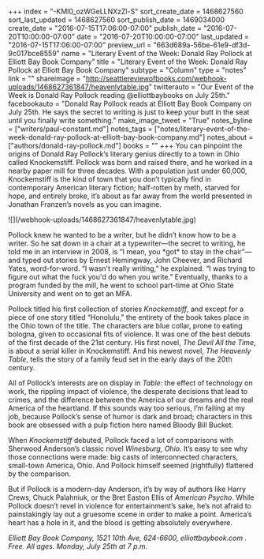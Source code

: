 +++
index = "-KMl0_ozWGeLLNXzZl-S"
sort_create_date = 1468627560
sort_last_updated = 1468627560
sort_publish_date = 1469034000
create_date = "2016-07-15T17:06:00-07:00"
publish_date = "2016-07-20T10:00:00-07:00"
date = "2016-07-20T10:00:00-07:00"
last_updated = "2016-07-15T17:06:00-07:00"
preview_url = "663d689a-56be-61e9-df3d-9c017bce8559"
name = "Literary Event of the Week: Donald Ray Pollock at Elliott Bay Book Company"
title = "Literary Event of the Week: Donald Ray Pollock at Elliott Bay Book Company"
subtype = "Column"
type = "notes"
link = ""
shareimage = "http://seattlereviewofbooks.com/webhook-uploads/1468627361847/heavenlytable.jpg"
twitterauto = "Our Event of the Week is Donald Ray Pollock reading @elliottbaybooks on July 25th."
facebookauto = "Donald Ray Pollock reads at Elliott Bay Book Company on July 25th. He says the secret to writing is just to keep your butt in the seat until you finally write something."
make_image_tweet = "True"
notes_byline = ["writers/paul-constant.md"]
notes_tags = ["notes/literary-event-of-the-week-donald-ray-pollock-at-elliott-bay-book-company.md"]
notes_about = ["authors/donald-ray-pollock.md"]
books = ""
+++
You can pinpoint the origins of Donald Ray Pollock’s literary genius directly to a town in Ohio called Knockemstiff. Pollock was born and raised there, and he worked in a nearby paper mill for three decades. With a population just under 60,000, Knockemstiff is the kind of town that you don’t typically find in contemporary American literary fiction; half-rotten by meth, starved for hope, and entirely broke, it’s about as far away from the world presented in Jonathan Franzen’s novels as you can imagine.

<p class="image-left">![](/webhook-uploads/1468627361847/heavenlytable.jpg)</p>Pollock knew he wanted to be a writer, but he didn’t know how to be a writer. So he sat down in a chair at a typewriter—the secret to writing, he told me in an interview in 2008, is “I mean, you *got* to stay in the chair”—and typed out stories by Ernest Hemingway, John Cheever, and Richard Yates, word-for-word. “I wasn't really writing,” he explained. “I was trying to figure out what the fuck you'd do when you write.” Eventually, thanks to a program funded by the mill, he went to school part-time at Ohio State University and went on to get an MFA.

Pollock titled his first collection of stories *Knockemstiff*, and except for a piece of one story titled “Honolulu,” the entirety of the book takes place in the Ohio town of the title. The characters are blue collar, prone to eating bologna, given to occasional fits of violence. It was one of the best debuts of the first decade of the 21st century. His first novel, *The Devil All the Time*, is about a serial killer in Knockemstiff. And his newest novel, *The Heavenly Table*, tells the story of a family feud set in the early days of the 20th century.

All of Pollock’s interests are on display in *Table*: the effect of technology on work, the rippling impact of violence, the desperate decisions that lead to crimes, and the difference between the America of our dreams and the real America of the heartland. If this sounds way too serious, I’m failing at my job, because Pollock’s sense of humor is dark and broad; characters in this book are obsessed with a pulp fiction hero named Bloody Bill Bucket. 

When *Knockemstiff* debuted, Pollock faced a lot of comparisons with Sherwood Anderson’s classic novel *Winesburg, Ohio*. It’s easy to see why those connections were made: big casts of interconnected characters, small-town America, Ohio. And Pollock himself seemed (rightfully) flattered by the comparison. 

But if Pollock is a modern-day Anderson, it’s by way of authors like Harry Crews, Chuck Palahniuk, or the Bret Easton Ellis of *American Psycho*. While Pollock doesn’t revel in violence for entertainment’s sake, he’s not afraid to painstakingly lay out a gruesome scene in order to make a point. America’s heart has a hole in it, and the blood is getting absolutely everywhere.
 
*Elliott Bay Book Company, 1521 10th Ave, 624-6600, elliottbaybook.com . Free. All ages. Monday, July 25th at 7 p.m.* 
